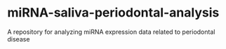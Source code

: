 # miRNA-saliva-periodontal-analysis
A repository for analyzing miRNA expression data related to periodontal disease
